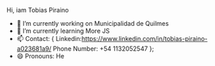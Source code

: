 
Hi, iam Tobias Piraino 
- 🔭 I’m currently working on Municipalidad de Quilmes
- 🌱 I’m currently learning More JS
- 📫 Contact: {
        Linkedin:https://www.linkedin.com/in/tobias-piraino-a023681a9/
        Phone Number: +54 1132052547
        };
- 😄 Pronouns: He
